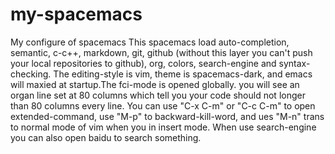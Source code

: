 # my-spacemacs
My configure of spacemacs
    This spacemacs load auto-completion, semantic, c-c++, markdown, git, github
(without this layer you can't push your local repositories to github), org,
colors, search-engine and syntax-checking.
    The editing-style is vim, theme is spacemacs-dark, and emacs will maxied at
startup.The fci-mode is opened globally. you will see an organ line set at 80
columns which tell you your code should not longer than 80 columns every line.
    You can use "C-x C-m" or "C-c C-m" to open extended-command, use "M-p" to
backward-kill-word, and ues "M-n" trans to normal mode of vim when you in insert
mode. When use search-engine you can also open baidu to search something.

